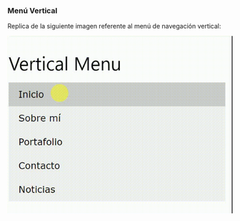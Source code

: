 ### Menú Vertical
Replica de la siguiente imagen referente al menú de navegación vertical:

![Menu Vertical](assets/images/menu-vertical.gif "Menú Vertical")
